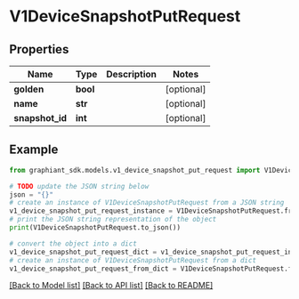 # V1DeviceSnapshotPutRequest


## Properties

Name | Type | Description | Notes
------------ | ------------- | ------------- | -------------
**golden** | **bool** |  | [optional] 
**name** | **str** |  | [optional] 
**snapshot_id** | **int** |  | [optional] 

## Example

```python
from graphiant_sdk.models.v1_device_snapshot_put_request import V1DeviceSnapshotPutRequest

# TODO update the JSON string below
json = "{}"
# create an instance of V1DeviceSnapshotPutRequest from a JSON string
v1_device_snapshot_put_request_instance = V1DeviceSnapshotPutRequest.from_json(json)
# print the JSON string representation of the object
print(V1DeviceSnapshotPutRequest.to_json())

# convert the object into a dict
v1_device_snapshot_put_request_dict = v1_device_snapshot_put_request_instance.to_dict()
# create an instance of V1DeviceSnapshotPutRequest from a dict
v1_device_snapshot_put_request_from_dict = V1DeviceSnapshotPutRequest.from_dict(v1_device_snapshot_put_request_dict)
```
[[Back to Model list]](../README.md#documentation-for-models) [[Back to API list]](../README.md#documentation-for-api-endpoints) [[Back to README]](../README.md)


